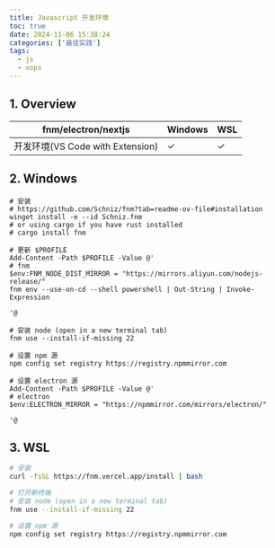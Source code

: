 ```yaml
---
title: Javascript 开发环境
toc: true
date: 2024-11-06 15:38:24
categories: ['最佳实践']
tags:
  - js
  - xops
---
```


## 1. Overview

| fnm/electron/nextjs | Windows | WSL |
| --- | --- | --- |
| 开发环境(VS Code with Extension) | ✓ | ✓ |

<!-- more -->

## 2. Windows

```pwsh
# 安装
# https://github.com/Schniz/fnm?tab=readme-ov-file#installation
winget install -e --id Schniz.fnm
# or using cargo if you have rust installed
# cargo install fnm

# 更新 $PROFILE
Add-Content -Path $PROFILE -Value @'
# fnm
$env:FNM_NODE_DIST_MIRROR = "https://mirrors.aliyun.com/nodejs-release/"
fnm env --use-on-cd --shell powershell | Out-String | Invoke-Expression

'@

# 安装 node (open in a new terminal tab)
fnm use --install-if-missing 22

# 设置 npm 源
npm config set registry https://registry.npmmirror.com

# 设置 electron 源
Add-Content -Path $PROFILE -Value @'
# electron
$env:ELECTRON_MIRROR = "https://npmmirror.com/mirrors/electron/"

'@
```

## 3. WSL

```bash
# 安装
curl -fsSL https://fnm.vercel.app/install | bash

# 打开新终端
# 安装 node (open in a new terminal tab)
fnm use --install-if-missing 22

# 设置 npm 源
npm config set registry https://registry.npmmirror.com
```
